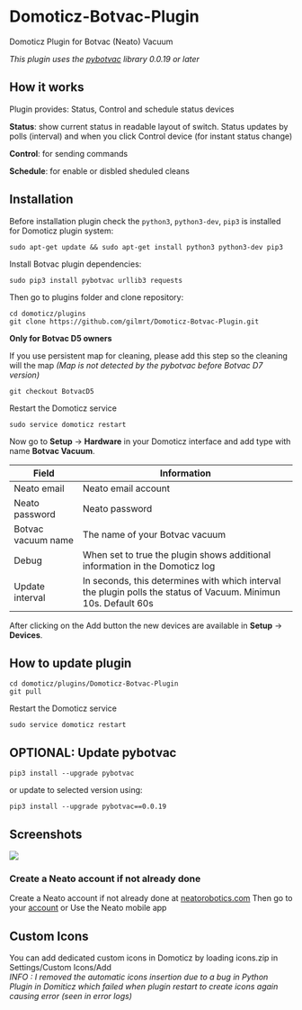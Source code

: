 # Domoticz-Botvac-Plugin
 Domoticz Plugin for Botvac (Neato) Vacuum
 
 *This plugin uses the [pybotvac](https://github.com/stianaske/pybotvac) library 0.0.19 or later*

## How it works

Plugin provides: Status, Control and schedule status devices

**Status**: show current status in readable layout of switch. Status updates by polls 
(interval) and when you click Control device (for instant status change)

**Control**: for sending commands

**Schedule**: for enable or disbled sheduled cleans


## Installation

Before installation plugin check the `python3`, `python3-dev`, `pip3` is installed for Domoticz plugin system:
```
sudo apt-get update && sudo apt-get install python3 python3-dev pip3
```

Install Botvac plugin dependencies:
```
sudo pip3 install pybotvac urllib3 requests
```

Then go to plugins folder and clone repository:
```
cd domoticz/plugins
git clone https://github.com/gilmrt/Domoticz-Botvac-Plugin.git
```

**Only for Botvac D5 owners**

If you use persistent map for cleaning, please add this step so the cleaning will the map
*(Map is not detected by the pybotvac before Botvac D7 version)*
```
git checkout BotvacD5
```

Restart the Domoticz service
```
sudo service domoticz restart
```

Now go to **Setup** -> **Hardware** in your Domoticz interface and add type with name **Botvac Vacuum**.

| Field | Information|
| ----- | ---------- |
| Neato email | Neato email account |
| Neato password | Neato password |
| Botvac vacuum name | The name of your Botvac vacuum |
| Debug | When set to true the plugin shows additional information in the Domoticz log |
| Update interval | In seconds, this determines with which interval the plugin polls the status of Vacuum. Minimun 10s. Default 60s   |

After clicking on the Add button the new devices are available in **Setup** -> **Devices**.

## How to update plugin
```
cd domoticz/plugins/Domoticz-Botvac-Plugin
git pull
```

Restart the Domoticz service
```
sudo service domoticz restart
```
## OPTIONAL: Update pybotvac
```
pip3 install --upgrade pybotvac
```
or update to selected version using:
```
pip3 install --upgrade pybotvac==0.0.19
```

## Screenshots
![](https://user-images.githubusercontent.com/4236800/80859999-1fb89f00-8c65-11ea-8b10-32316c23bfd2.png)


### Create a Neato account if not already done

Create a Neato account if not already done at [neatorobotics.com](https://neatorobotics.com/fr/my-neato-create-account/)
Then go to your [account](https://neatorobotics.com/fr/my-neato/)
or 
Use the Neato mobile app

## Custom Icons
You can add dedicated custom icons in Domoticz by loading icons.zip in Settings/Custom Icons/Add<br>
*INFO : I removed the automatic icons insertion due to a bug in Python Plugin in Domiticz which failed when plugin restart to create icons again causing error (seen in error logs)*

